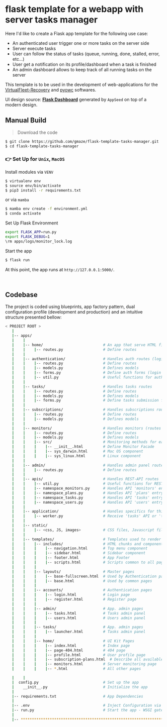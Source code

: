 # flask template for a webapp with server tasks manager

Here I'd like to create a Flask app template for the following use case:

- An authenticated user trigger one or more tasks on the server side
- Server execute tasks
- User can follow the status of tasks (queue, running, done, stalled, error, etc...)
- User get a notification on its profile/dashboard when a task is finished
- An admin dashboard allows to keep track of all running tasks on the server

This template is to be used in the development of web-applications for the [VirtualFleet-Recovery](https://github.com/euroargodev/VirtualFleet_recovery) and [pyowc](https://github.com/euroargodev/argodmqc_owc) softwares.



UI design source: **[Flask Dashboard](https://appseed.us/admin-dashboards/flask/)** generated by `AppSeed` on top of a modern design. 

## Manual Build 

> Download the code 

```bash
$ git clone https://github.com/gmaze/flask-template-tasks-manager.git
$ cd flask-template-tasks-manager
```

### 👉 Set Up for `Unix`, `MacOS` 

Install modules via `VENV`  

```bash
$ virtualenv env
$ source env/bin/activate
$ pip3 install -r requirements.txt
```

or via `mamba`

```bash
$ mamba env create -f environment.yml
$ conda activate 
 ```

Set Up Flask Environment

```bash
export FLASK_APP=run.py
export FLASK_DEBUG=1
\rm apps/logs/monitor_lock.log
```

Start the app

```bash
$ flask run
```

At this point, the app runs at `http://127.0.0.1:5000/`. 

<br />


## Codebase

The project is coded using blueprints, app factory pattern, dual configuration profile (development and production) and an intuitive structure presented bellow:

```bash
< PROJECT ROOT >
   |
   |-- apps/
   |    |
   |    |-- home/                           # An app that serve HTML files
   |    |    |-- routes.py                  # Define routes
   |    |
   |    |-- authentication/                 # Handles auth routes (login and register)
   |    |    |-- routes.py                  # Define routes  
   |    |    |-- models.py                  # Defines models  
   |    |    |-- forms.py                   # Define auth forms (login and register) 
   |    |    |-- util.py                    # Useful functions for authentication
   |    |
   |    |-- tasks/                          # Handles tasks routes
   |    |    |-- routes.py                  # Define routes
   |    |    |-- models.py                  # Defines models  
   |    |    |-- forms.py                   # Define tasks submission forms 
   |    |
   |    |-- subscriptions/                  # Handles subscriptions routes
   |    |    |-- routes.py                  # Define routes
   |    |    |-- models.py                  # Defines models  
   |    |
   |    |-- monitors/                       # Handles monitors (routes and process)
   |    |    |-- routes.py                  # Define routes
   |    |    |-- models.py                  # Defines models  
   |    |    |-- src/                       # Monitoring methods for each OS
   |    |    |    |-- __init__.html         # Define Monitor Facade
   |    |    |    |-- sys_darwin.html       # Mac OS component
   |    |    |    |-- sys_linux.html        # Linux component
   |    |
   |    |-- admin/                          # Handles admin panel routes
   |    |    |-- routes.py                  # Define routes
   |    |
   |    |-- apis/                           # Handles REST-API routes
   |    |    |-- util.py                    # Useful functions for REST-API
   |    |    |-- namespace_monitors.py      # Handles API 'monitors' entry
   |    |    |-- namespace_plans.py         # Handles API 'plans' entry
   |    |    |-- namespace_tasks.py         # Handles API 'tasks' entry
   |    |    |-- namespace_users.py         # Handles API 'users' entry
   |    |
   |    |-- application/                    # Handles specifics for this application
   |    |    |-- worker.py                  # Receive 'tasks' API or 'tasks/launcher' form data and execute application script 
   |    |
   |    |-- static/
   |    |    |-- <css, JS, images>          # CSS files, Javascript files
   |    |
   |    |-- templates/                      # Templates used to render pages
   |    |    |-- includes/                  # HTML chunks and components
   |    |    |    |-- navigation.html       # Top menu component
   |    |    |    |-- sidebar.html          # Sidebar component
   |    |    |    |-- footer.html           # App Footer
   |    |    |    |-- scripts.html          # Scripts common to all pages
   |    |    |
   |    |    |-- layouts/                   # Master pages
   |    |    |    |-- base-fullscreen.html  # Used by Authentication pages
   |    |    |    |-- base.html             # Used by common pages
   |    |    |
   |    |    |-- accounts/                  # Authentication pages
   |    |    |    |-- login.html            # Login page
   |    |    |    |-- register.html         # Register page
   |    |    |
   |    |    |-- admin/                     # App. admin pages
   |    |    |    |-- tasks.html            # Tasks admin panel
   |    |    |    |-- users.html            # Users admin panel
   |    |    |
   |    |    |-- tasks/                     # App. admin pages
   |    |    |    |-- launcher.html         # Tasks admin panel
   |    |    |
   |    |    |-- home/                      # UI Kit Pages
   |    |    |    |-- index.html            # Index page
   |    |    |    |-- page-404.html         # 404 page
   |    |    |    |-- profile.html          # User profile page
   |    |    |    |-- subscription-plans.html  # Describe all available subscription plans
   |    |    |    |-- monitors.html         # Server monitoring page
   |    |    |    |-- *.html                # All other pages

   |    |    
   |  config.py                             # Set up the app
   |    __init__.py                         # Initialize the app
   |
   |-- requirements.txt                     # App Dependencies
   |
   |-- .env                                 # Inject Configuration via Environment
   |-- run.py                               # Start the app - WSGI gateway
   |
   |-- ************************************************************************
```
